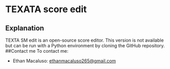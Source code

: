 # TEXATA score edit
## Explanation 
TEXTA SM edit is an open-source score editor. This version is not available but can be run with a Python environment by cloning the GitHub repository.
##Contact me
To contact me:
* Ethan Macaluso: <ethanmacaluso265@gmail.com>
